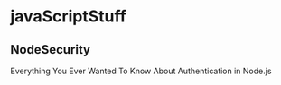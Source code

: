 # javaScriptStuff

## NodeSecurity
Everything You Ever Wanted To Know About Authentication in Node.js